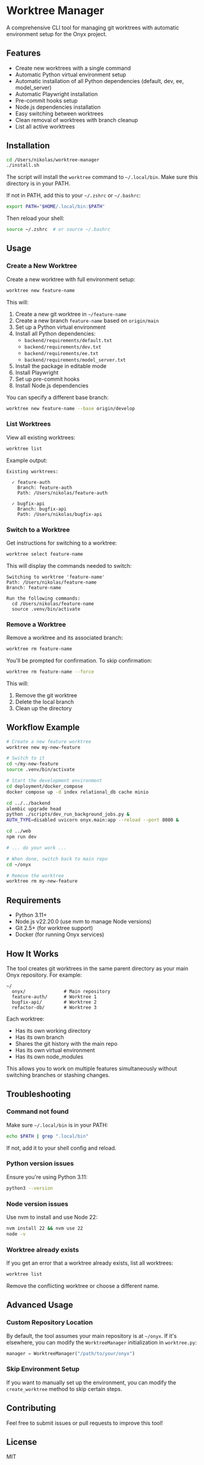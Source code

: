 # Worktree Manager

A comprehensive CLI tool for managing git worktrees with automatic environment setup for the Onyx project.

## Features

- Create new worktrees with a single command
- Automatic Python virtual environment setup
- Automatic installation of all Python dependencies (default, dev, ee, model_server)
- Automatic Playwright installation
- Pre-commit hooks setup
- Node.js dependencies installation
- Easy switching between worktrees
- Clean removal of worktrees with branch cleanup
- List all active worktrees

## Installation

```bash
cd /Users/nikolas/worktree-manager
./install.sh
```

The script will install the `worktree` command to `~/.local/bin`. Make sure this directory is in your PATH.

If not in PATH, add this to your `~/.zshrc` or `~/.bashrc`:

```bash
export PATH="$HOME/.local/bin:$PATH"
```

Then reload your shell:

```bash
source ~/.zshrc  # or source ~/.bashrc
```

## Usage

### Create a New Worktree

Create a new worktree with full environment setup:

```bash
worktree new feature-name
```

This will:
1. Create a new git worktree in `~/feature-name`
2. Create a new branch `feature-name` based on `origin/main`
3. Set up a Python virtual environment
4. Install all Python dependencies:
   - `backend/requirements/default.txt`
   - `backend/requirements/dev.txt`
   - `backend/requirements/ee.txt`
   - `backend/requirements/model_server.txt`
5. Install the package in editable mode
6. Install Playwright
7. Set up pre-commit hooks
8. Install Node.js dependencies

You can specify a different base branch:

```bash
worktree new feature-name --base origin/develop
```

### List Worktrees

View all existing worktrees:

```bash
worktree list
```

Example output:
```
Existing worktrees:

  ✓ feature-auth
    Branch: feature-auth
    Path: /Users/nikolas/feature-auth

  ✓ bugfix-api
    Branch: bugfix-api
    Path: /Users/nikolas/bugfix-api
```

### Switch to a Worktree

Get instructions for switching to a worktree:

```bash
worktree select feature-name
```

This will display the commands needed to switch:
```
Switching to worktree 'feature-name'
Path: /Users/nikolas/feature-name
Branch: feature-name

Run the following commands:
  cd /Users/nikolas/feature-name
  source .venv/bin/activate
```

### Remove a Worktree

Remove a worktree and its associated branch:

```bash
worktree rm feature-name
```

You'll be prompted for confirmation. To skip confirmation:

```bash
worktree rm feature-name --force
```

This will:
1. Remove the git worktree
2. Delete the local branch
3. Clean up the directory

## Workflow Example

```bash
# Create a new feature worktree
worktree new my-new-feature

# Switch to it
cd ~/my-new-feature
source .venv/bin/activate

# Start the development environment
cd deployment/docker_compose
docker compose up -d index relational_db cache minio

cd ../../backend
alembic upgrade head
python ./scripts/dev_run_background_jobs.py &
AUTH_TYPE=disabled uvicorn onyx.main:app --reload --port 8080 &

cd ../web
npm run dev

# ... do your work ...

# When done, switch back to main repo
cd ~/onyx

# Remove the worktree
worktree rm my-new-feature
```

## Requirements

- Python 3.11+
- Node.js v22.20.0 (use nvm to manage Node versions)
- Git 2.5+ (for worktree support)
- Docker (for running Onyx services)

## How It Works

The tool creates git worktrees in the same parent directory as your main Onyx repository. For example:

```
~/
  onyx/              # Main repository
  feature-auth/      # Worktree 1
  bugfix-api/        # Worktree 2
  refactor-db/       # Worktree 3
```

Each worktree:
- Has its own working directory
- Has its own branch
- Shares the git history with the main repo
- Has its own virtual environment
- Has its own node_modules

This allows you to work on multiple features simultaneously without switching branches or stashing changes.

## Troubleshooting

### Command not found

Make sure `~/.local/bin` is in your PATH:

```bash
echo $PATH | grep ".local/bin"
```

If not, add it to your shell config and reload.

### Python version issues

Ensure you're using Python 3.11:

```bash
python3 --version
```

### Node version issues

Use nvm to install and use Node 22:

```bash
nvm install 22 && nvm use 22
node -v
```

### Worktree already exists

If you get an error that a worktree already exists, list all worktrees:

```bash
worktree list
```

Remove the conflicting worktree or choose a different name.

## Advanced Usage

### Custom Repository Location

By default, the tool assumes your main repository is at `~/onyx`. If it's elsewhere, you can modify the `WorktreeManager` initialization in `worktree.py`:

```python
manager = WorktreeManager("/path/to/your/onyx")
```

### Skip Environment Setup

If you want to manually set up the environment, you can modify the `create_worktree` method to skip certain steps.

## Contributing

Feel free to submit issues or pull requests to improve this tool!

## License

MIT
